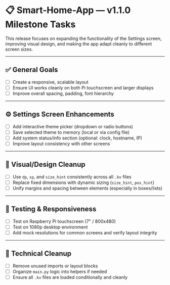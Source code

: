 # 📋 Smart-Home-App — v1.1.0 Milestone Tasks

This release focuses on expanding the functionality of the Settings screen, improving visual design, and making the app adapt cleanly to different screen sizes.

---

## ✅ General Goals
- [ ] Create a responsive, scalable layout
- [ ] Ensure UI works cleanly on both Pi touchscreen and larger displays
- [ ] Improve overall spacing, padding, font hierarchy

---

## ⚙️ Settings Screen Enhancements
- [ ] Add interactive theme picker (dropdown or radio buttons)
- [ ] Save selected theme to memory (local or via config file)
- [ ] Add system status/info section (optional: clock, hostname, IP)
- [ ] Improve layout consistency with other screens

---

## 🎨 Visual/Design Cleanup
- [ ] Use `dp`, `sp`, and `size_hint` consistently across all `.kv` files
- [ ] Replace fixed dimensions with dynamic sizing (`size_hint`, `pos_hint`)
- [ ] Unify margins and spacing between elements (especially in boxes/lists)

---

## 🧪 Testing & Responsiveness
- [ ] Test on Raspberry Pi touchscreen (7" / 800x480)
- [ ] Test on 1080p desktop environment
- [ ] Add mock resolutions for common screens and verify layout integrity

---

## 🧹 Technical Cleanup
- [ ] Remove unused imports or layout blocks
- [ ] Organize `main.py` logic into helpers if needed
- [ ] Ensure all `.kv` files are loaded conditionally and cleanly
